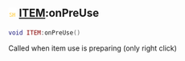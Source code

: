 ## ![shared](../../.gitbook/assets/shared.png) [ITEM](item):onPreUse

```lua
void ITEM:onPreUse()
```

Called when item use is preparing (only right click)
